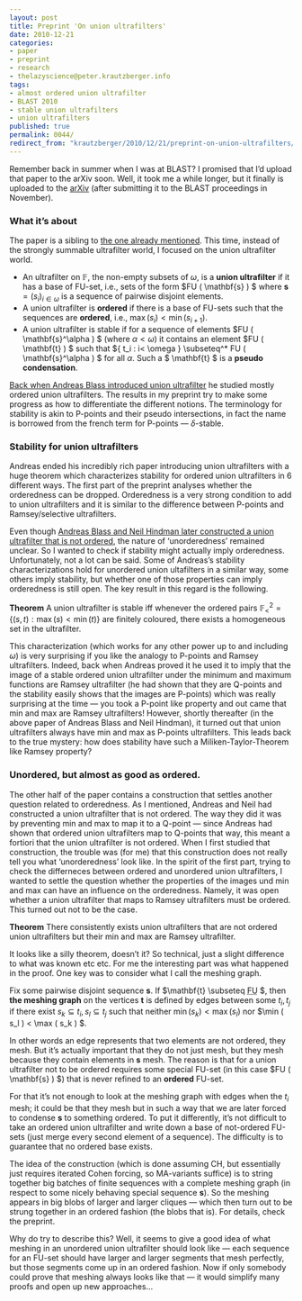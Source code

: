 ```yaml
---
layout: post
title: Preprint 'On union ultrafilters'
date: 2010-12-21
categories:
- paper
- preprint
- research
- thelazyscience@peter.krautzberger.info
tags:
- almost ordered union ultrafilter
- BLAST 2010
- stable union ultrafilters
- union ultrafilters
published: true
permalink: 0044/
redirect_from: "krautzberger/2010/12/21/preprint-on-union-ultrafilters/"
---
```


Remember back in summer when I was at <span class="caps">BLAST</span>? I promised that I’d upload that paper to the arXiv soon. Well, it took me a while longer, but it finally is uploaded to the [arXiv](http://arxiv.org/pdf/1012.4532) (after submitting it to the <span class="caps">BLAST</span> proceedings in November).

### What it’s about

The paper is a sibling to [the one already mentioned](http://peter.krautzberger.info/papers). This time, instead of the strongly summable ultrafilter world, I focused on the union ultrafilter world.

*   An ultrafilter on $\mathbb{F}$, the non-empty subsets of $\omega$, is a **union ultrafilter** if it has a base of FU-set, i.e., sets of the form $FU ( \mathbf{s} ) $ where $\mathbf{s}= (s_i)_{i \in \omega}$ is a sequence of pairwise disjoint elements.
*   A union ultrafilter is **ordered** if there is a base of FU-sets such that the sequences are **ordered**, i.e., $\max(s_i) < \min(s_{i+1})$.
*   A union ultrafilter is stable if for a sequence of elements $FU ( \mathbf{s}^\alpha ) $ (where $\alpha < \omega$) it contains an element $FU ( \mathbf{t} ) $ such that $\{ t_i : i< \omega \} \subseteq^* FU ( \mathbf{s}^\alpha ) $ for all $\alpha$. Such a $ \mathbf{t} $ is a **pseudo condensation**.

[Back when Andreas Blass introduced union ultrafilter](http://www.math.lsa.umich.edu/~ablass/uf-hindman.pdf) he studied mostly ordered union ultrafilters. The results in my preprint try to make some progress as how to differentiate the different notions. The terminology for stability is akin to P-points and their pseudo intersections, in fact the name is borrowed from the french term for P-points — $\delta$-stable.

### Stability for union ultrafilters

Andreas ended his incredibly rich paper introducing union ultrafilters with a huge theorem which characterizes stability for ordered union ultrafilters in 6 different ways. The first part of the preprint analyses whether the orderedness can be dropped. Orderedness is a very strong condition to add to union ultrafilters and it is similar to the difference between P-points and Ramsey/selective ultrafilters.

Even though [Andreas Blass and Neil Hindman later constructed a union ultrafilter that is not ordered](http://www.jstor.org/stable/2000705), the nature of ‘unorderedness’ remained unclear. So I wanted to check if stability might actually imply orderedness. Unfortunately, not a lot can be said. Some of Andreas’s stability characterizations hold for unordered union ultafilters in a similar way, some others imply stability, but whether one of those properties can imply orderedness is still open. The key result in this regard is the following.

**Theorem** A union ultrafilter is stable iff whenever the ordered pairs $\mathbb{F}^2_< = \{ (s,t) : \max(s) < \min(t) \}$ are finitely coloured, there exists a homogeneous set in the ultrafilter.

This characterization (which works for any other power up to and including $\omega$) is very surprising if you like the analogy to P-points and Ramsey ultrafilters. Indeed, back when Andreas proved it he used it to imply that the image of a stable ordered union ultrafilter under the minimum and maximum functions are Ramsey ultrafilter (he had shown that they are Q-points and the stability easily shows that the images are P-points) which was really surprising at the time — you took a P-point like property and out came that min and max are Ramsey ultrafilters! However, shortly thereafter (in the above paper of Andreas Blass and Neil Hindman), it turned out that union ultrafilters always have min and max as P-points ultrafilters. This leads back to the true mystery: how does stability have such a Miliken-Taylor-Theorem like Ramsey property?

### Unordered, but almost as good as ordered.

The other half of the paper contains a construction that settles another question related to orderedness. As I mentioned, Andreas and Neil had constructed a union ultrafilter that is not ordered. The way they did it was by preventing min and max to map it to a Q-point — since Andreas had shown that ordered union ultrafilters map to Q-points that way, this meant a fortiori that the union ultrafilter is not ordered. When I first studied that construction, the trouble was (for me) that this construction does not really tell you what ‘unorderedness’ look like. In the spirit of the first part, trying to check the differneces between ordered and unordered union ultrafilters, I wanted to settle the question whether the properties of the images und min and max can have an influence on the orderedness. Namely, it was open whether a union ultrafilter that maps to Ramsey ultrafilters must be ordered. This turned out not to be the case.

**Theorem** There consistently exists union ultrafilters that are not ordered union ultrafilters but their min and max are Ramsey ultrafilter.

It looks like a silly theorem, doesn’t it? So technical, just a slight difference to what was known etc etc. For me the interesting part was what happened in the proof. One key was to consider what I call the meshing graph.

Fix some pairwise disjoint sequence $\mathbf{s}$. If $\mathbf{t} \subseteq <acronym title=" \mathbf{s} "><span class="caps">FU</span></acronym> $, then **the meshing graph** on the vertices $\mathbf{t}$ is defined by edges between some $t_i,t_j$ if there exist $s_k \subseteq t_i, s_l \subseteq t_j$ such that neither $\min( s_k ) < \max( s_l )$ nor $\min ( s_l ) < \max ( s_k ) $.

In other words an edge represents that two elements are not ordered, they mesh. But it’s actually important that they do not just mesh, but they mesh because they contain elements in $\mathbf{s}$ mesh. The reason is that for a union ultrafilter not to be ordered requires some special FU-set (in this case $FU ( \mathbf{s} ) $) that is never refined to an **ordered** FU-set.

For that it’s not enough to look at the meshing graph with edges when the $t_i$ mesh; it could be that they mesh but in such a way that we are later forced to condense $\mathbf{s}$ to something ordered. To put it differently, it’s not difficult to take an ordered union ultrafilter and write down a base of not-ordered FU-sets (just merge every second element of a sequence). The difficulty is to guarantee that no ordered base exists.

The idea of the construction (which is done assuming CH, but essentially just requires iterated Cohen forcing, so MA-variants suffice) is to string together big batches of finite sequences with a complete meshing graph (in respect to some nicely behaving special sequence $\mathbf{s})$. So the meshing appears in big blobs of larger and larger cliques — which then turn out to be strung together in an ordered fashion (the blobs that is). For details, check the preprint.

Why do try to describe this? Well, it seems to give a good idea of what meshing in an unordered union ultrafilter should look like — each sequence for an FU-set should have larger and larger segments that mesh perfectly, but those segments come up in an ordered fashion. Now if only somebody could prove that meshing always looks like that — it would simplify many proofs and open up new approaches…
